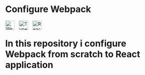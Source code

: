 # Configure Webpack

<img align="left" alt="Webpack" width="30px" style="padding-right:10px;" src="https://www.vectorlogo.zone/logos/js_webpack/js_webpack-icon.svg" />
<img align="left" alt="TypeScript" width="30px" style="padding-right:10px;" src="https://cdn.jsdelivr.net/gh/devicons/devicon/icons/typescript/typescript-plain.svg" />
<img align="left" alt="React" width="30px" style="padding-right:10px;" src="https://www.vectorlogo.zone/logos/reactjs/reactjs-icon.svg" />

<br/>

# In this repository i configure Webpack from scratch to React application
